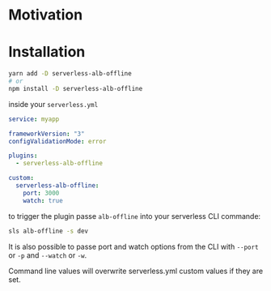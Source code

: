 # Motivation

# Installation

```bash
yarn add -D serverless-alb-offline
# or
npm install -D serverless-alb-offline
```

inside your `serverless.yml`

```yaml
service: myapp

frameworkVersion: "3"
configValidationMode: error

plugins:
  - serverless-alb-offline

custom:
  serverless-alb-offline:
    port: 3000
    watch: true
```

to trigger the plugin passe `alb-offline` into your serverless CLI commande:

```bash
sls alb-offline -s dev
```

It is also possible to passe port and watch options from the CLI with `--port` or `-p` and `--watch` or `-w`.

Command line values will overwrite serverless.yml custom values if they are set.

